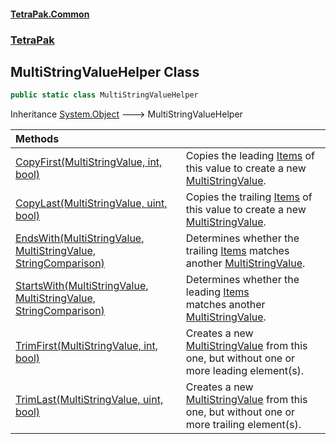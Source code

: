 #### [TetraPak.Common](index.md 'index')
### [TetraPak](TetraPak.md 'TetraPak')
## MultiStringValueHelper Class
```csharp
public static class MultiStringValueHelper
```

Inheritance [System.Object](https://docs.microsoft.com/en-us/dotnet/api/System.Object 'System.Object') &#129106; MultiStringValueHelper  

| Methods | |
| :--- | :--- |
| [CopyFirst(MultiStringValue, int, bool)](TetraPak_MultiStringValueHelper_CopyFirst(TetraPak_MultiStringValue_int_bool).md 'TetraPak.MultiStringValueHelper.CopyFirst(TetraPak.MultiStringValue, int, bool)') | Copies the leading [Items](TetraPak_MultiStringValue_Items.md 'TetraPak.MultiStringValue.Items') of this value to create a new [MultiStringValue](TetraPak_MultiStringValue.md 'TetraPak.MultiStringValue').<br/> |
| [CopyLast(MultiStringValue, uint, bool)](TetraPak_MultiStringValueHelper_CopyLast(TetraPak_MultiStringValue_uint_bool).md 'TetraPak.MultiStringValueHelper.CopyLast(TetraPak.MultiStringValue, uint, bool)') | Copies the trailing [Items](TetraPak_MultiStringValue_Items.md 'TetraPak.MultiStringValue.Items') of this value to create a new [MultiStringValue](TetraPak_MultiStringValue.md 'TetraPak.MultiStringValue').<br/> |
| [EndsWith(MultiStringValue, MultiStringValue, StringComparison)](TetraPak_MultiStringValueHelper_EndsWith(TetraPak_MultiStringValue_TetraPak_MultiStringValue_System_StringComparison).md 'TetraPak.MultiStringValueHelper.EndsWith(TetraPak.MultiStringValue, TetraPak.MultiStringValue, System.StringComparison)') | Determines whether the trailing [Items](TetraPak_MultiStringValue_Items.md 'TetraPak.MultiStringValue.Items') matches<br/>another [MultiStringValue](TetraPak_MultiStringValue.md 'TetraPak.MultiStringValue'). <br/> |
| [StartsWith(MultiStringValue, MultiStringValue, StringComparison)](TetraPak_MultiStringValueHelper_StartsWith(TetraPak_MultiStringValue_TetraPak_MultiStringValue_System_StringComparison).md 'TetraPak.MultiStringValueHelper.StartsWith(TetraPak.MultiStringValue, TetraPak.MultiStringValue, System.StringComparison)') | Determines whether the leading [Items](TetraPak_MultiStringValue_Items.md 'TetraPak.MultiStringValue.Items')<br/>matches another [MultiStringValue](TetraPak_MultiStringValue.md 'TetraPak.MultiStringValue'). <br/> |
| [TrimFirst(MultiStringValue, int, bool)](TetraPak_MultiStringValueHelper_TrimFirst(TetraPak_MultiStringValue_int_bool).md 'TetraPak.MultiStringValueHelper.TrimFirst(TetraPak.MultiStringValue, int, bool)') | Creates a new [MultiStringValue](TetraPak_MultiStringValue.md 'TetraPak.MultiStringValue') from this one, but without one or more leading element(s).<br/> |
| [TrimLast(MultiStringValue, uint, bool)](TetraPak_MultiStringValueHelper_TrimLast(TetraPak_MultiStringValue_uint_bool).md 'TetraPak.MultiStringValueHelper.TrimLast(TetraPak.MultiStringValue, uint, bool)') | Creates a new [MultiStringValue](TetraPak_MultiStringValue.md 'TetraPak.MultiStringValue') from this one, but without one or more trailing element(s).<br/> |
